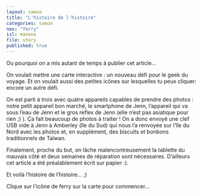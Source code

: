 ```yaml
---
layout: samoa
title: "L'histoire de l'histoire"
categories: samoa
nex: "ferry"
isl: manono
file: story
published: true
---
```


Ou pourquoi on a mis autant de temps à publier cet article...

On voulait mettre une carte interactive : un nouveau défi pour le geek du voyage. Et on voulait aussi des petites icônes sur lesquelles tu peux cliquer: encore un autre défi.

On est parti à trois avec quatre appareils capables de prendre des photos : notre petit appareil bon marché, le smartphone de Jenn, l’appareil qui va sous l’eau de Jenn et le gros reflex de Jenn (elle n’est pas asiatique pour rien ;) ). Ça fait beaucoup de photos à traiter ! On a donc envoyé une clef USB vide à Jenn à Amberley (île du Sud) qui nous l’a renvoyée sur l’île du Nord avec les photos et, en supplément, des biscuits et bonbons traditionnels de Taïwan.

Finalement, proche du but, on lâche malencontreusement la tablette du mauvais côté et deux semaines de réparation sont nécessaires. D’ailleurs cet article a été préalablement écrit sur papier :).

Et voilà l’histoire de l’histoire... ;)

Clique sur l'icône de ferry sur la carte pour commencer...





